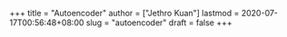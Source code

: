 +++
title = "Autoencoder"
author = ["Jethro Kuan"]
lastmod = 2020-07-17T00:56:48+08:00
slug = "autoencoder"
draft = false
+++
